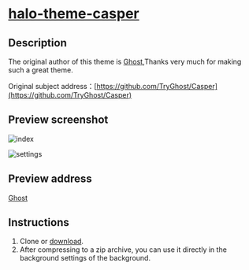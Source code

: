 <h1><a href="https://github.com/halo-dev" target="_blank">halo-theme-casper</a></h1>

## Description

The original author of this theme is [Ghost](https://github.com/TryGhost),Thanks very much for making such a great theme.

Original subject address：[https://github.com/TryGhost/Casper](https://github.com/TryGhost/Casper)

## Preview screenshot

![index](https://i.loli.net/2019/05/29/5ced6b8f66c0298030.png)

![settings](https://i.loli.net/2019/05/29/5ced6b9178edf29128.png)

## Preview address

[Ghost](https://demo.ghost.io)

## Instructions

1. Clone or [download](https://github.com/halo-dev/halo-theme-casper/releases).
2. After compressing to a zip archive, you can use it directly in the background settings of the background.

